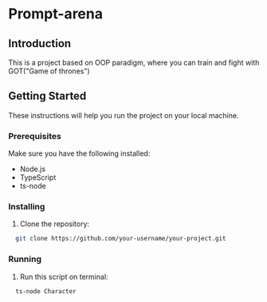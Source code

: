 # Prompt-arena

## Introduction

This is a project based on OOP paradigm, where you can train and fight with GOT("Game of thrones")

## Getting Started

These instructions will help you run the project on your local machine.

### Prerequisites

Make sure you have the following installed:

- Node.js
- TypeScript
- ts-node

### Installing

1. Clone the repository:

 ```bash
   git clone https://github.com/your-username/your-project.git
   ```
 ### Running
 1. Run this script on terminal: 

   ```bash
     ts-node Character
   ```
   

